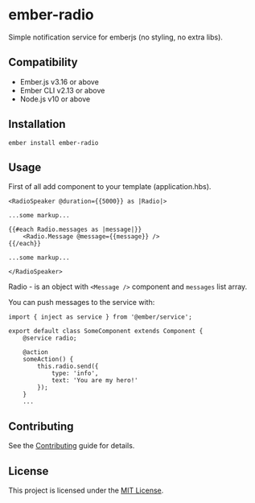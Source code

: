ember-radio
==============================================================================

Simple notification service for emberjs (no styling, no extra libs).


Compatibility
------------------------------------------------------------------------------

* Ember.js v3.16 or above
* Ember CLI v2.13 or above
* Node.js v10 or above


Installation
------------------------------------------------------------------------------

```
ember install ember-radio
```


Usage
------------------------------------------------------------------------------

First of all add component to your template (application.hbs).

```
<RadioSpeaker @duration={{5000}} as |Radio|>

...some markup...

{{#each Radio.messages as |message|}}
    <Radio.Message @message={{message}} />
{{/each}}

...some markup...

</RadioSpeaker>
```

Radio - is an object with `<Message />` component and `messages` list array.

You can push messages to the service with:

```
import { inject as service } from '@ember/service';

export default class SomeComponent extends Component {
    @service radio;

    @action
    someAction() {
        this.radio.send({
            type: 'info',
            text: 'You are my hero!'
        });
    }
    ...

```

Contributing
------------------------------------------------------------------------------

See the [Contributing](CONTRIBUTING.md) guide for details.


License
------------------------------------------------------------------------------

This project is licensed under the [MIT License](LICENSE.md).
